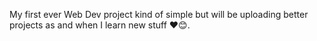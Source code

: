 My first ever Web Dev project kind of simple but will be uploading better projects as and when I learn new stuff ❤😊.
